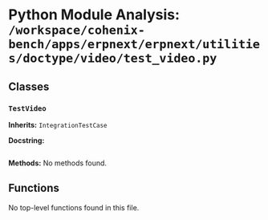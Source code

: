 # Python Module Analysis: `/workspace/cohenix-bench/apps/erpnext/erpnext/utilities/doctype/video/test_video.py`

## Classes

### `TestVideo`
**Inherits:** `IntegrationTestCase`


**Docstring:**
```

```

**Methods:**
No methods found.




## Functions

No top-level functions found in this file.
